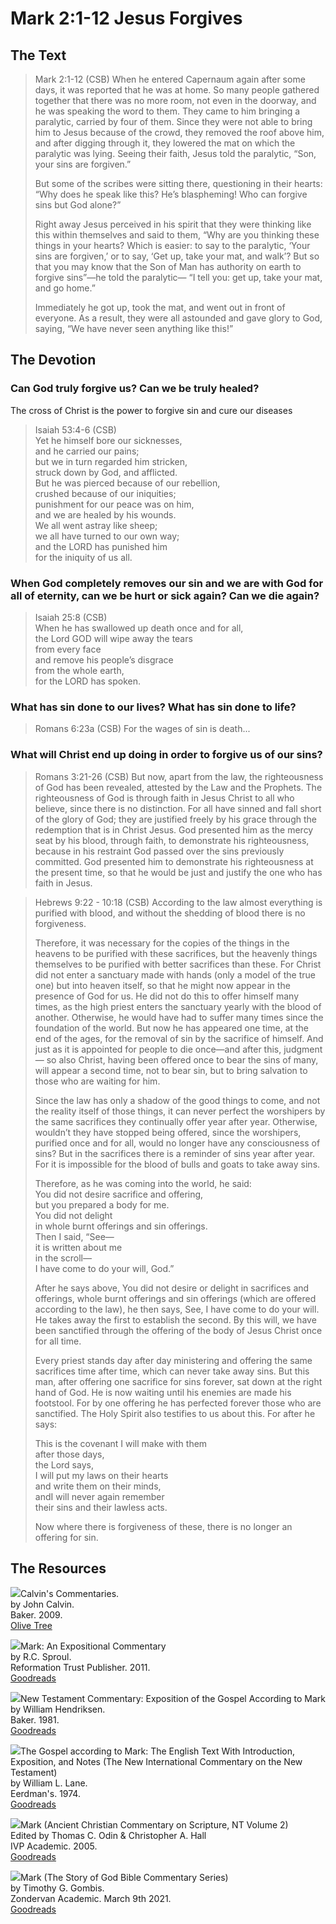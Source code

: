 # Mark 2:1-12 Jesus Forgives

## The Text

>Mark 2:1-12 (CSB) When he entered Capernaum again after some days, it was reported that he was at home. So many people gathered together that there was no more room, not even in the doorway, and he was speaking the word to them. They came to him bringing a paralytic, carried by four of them. Since they were not able to bring him to Jesus because of the crowd, they removed the roof above him, and after digging through it, they lowered the mat on which the paralytic was lying. Seeing their faith, Jesus told the paralytic, “Son, your sins are forgiven.”
>
>But some of the scribes were sitting there, questioning in their hearts: “Why does he speak like this? He’s blaspheming! Who can forgive sins but God alone?”
>
>Right away Jesus perceived in his spirit that they were thinking like this within themselves and said to them, “Why are you thinking these things in your hearts? Which is easier: to say to the paralytic, ‘Your sins are forgiven,’ or to say, ‘Get up, take your mat, and walk’? But so that you may know that the Son of Man has authority on earth to forgive sins”—he told the paralytic— “I tell you: get up, take your mat, and go home.”
>
>Immediately he got up, took the mat, and went out in front of everyone. As a result, they were all astounded and gave glory to God, saying, “We have never seen anything like this!”

## The Devotion

### Can God truly forgive us? Can we be truly healed?

The cross of Christ is the power to forgive sin and cure our diseases
  
>Isaiah 53:4-6 (CSB)  
>Yet he himself bore our sicknesses,  
>and he carried our pains;  
>but we in turn regarded him stricken,  
>struck down by God, and afflicted.  
>But he was pierced because of our rebellion,  
>crushed because of our iniquities;  
>punishment for our peace was on him,  
>and we are healed by his wounds.  
>We all went astray like sheep;  
>we all have turned to our own way;  
>and the LORD has punished him  
>for the iniquity of us all.

### When God completely removes our sin and we are with God for all of eternity, can we be hurt or sick again? Can we die again?

>Isaiah 25:8 (CSB)  
>When he has swallowed up death once and for all,  
>the Lord GOD will wipe away the tears  
>from every face  
>and remove his people’s disgrace  
>from the whole earth,  
>for the LORD has spoken.

### What has sin done to our lives? What has sin done to life?

>Romans 6:23a (CSB) For the wages of sin is death...

### What will Christ end up doing in order to forgive us of our sins?

>Romans 3:21-26 (CSB) But now, apart from the law, the righteousness of God has been revealed, attested by the Law and the Prophets. The righteousness of God is through faith in Jesus Christ to all who believe, since there is no distinction. For all have sinned and fall short of the glory of God; they are justified freely by his grace through the redemption that is in Christ Jesus. God presented him as the mercy seat by his blood, through faith, to demonstrate his righteousness, because in his restraint God passed over the sins previously committed. God presented him to demonstrate his righteousness at the present time, so that he would be just and justify the one who has faith in Jesus.

>Hebrews 9:22 - 10:18 (CSB) According to the law almost everything is purified with blood, and without the shedding of blood there is no forgiveness.
>
>Therefore, it was necessary for the copies of the things in the heavens to be purified with these sacrifices, but the heavenly things themselves to be purified with better sacrifices than these. For Christ did not enter a sanctuary made with hands (only a model of the true one) but into heaven itself, so that he might now appear in the presence of God for us. He did not do this to offer himself many times, as the high priest enters the sanctuary yearly with the blood of another. Otherwise, he would have had to suffer many times since the foundation of the world. But now he has appeared one time, at the end of the ages, for the removal of sin by the sacrifice of himself. And just as it is appointed for people to die once—and after this, judgment— so also Christ, having been offered once to bear the sins of many, will appear a second time, not to bear sin, but to bring salvation to those who are waiting for him.
>
>Since the law has only a shadow of the good things to come, and not the reality itself of those things, it can never perfect the worshipers by the same sacrifices they continually offer year after year. Otherwise, wouldn’t they have stopped being offered, since the worshipers, purified once and for all, would no longer have any consciousness of sins? But in the sacrifices there is a reminder of sins year after year. For it is impossible for the blood of bulls and goats to take away sins.
>
>Therefore, as he was coming into the world, he said:  
>You did not desire sacrifice and offering,  
>but you prepared a body for me.  
>You did not delight  
>in whole burnt offerings and sin offerings.  
>Then I said, “See—  
>it is written about me  
>in the scroll—  
>I have come to do your will, God.”
>
>After he says above, You did not desire or delight in sacrifices and offerings, whole burnt offerings and sin offerings (which are offered according to the law), he then says, See, I have come to do your will. He takes away the first to establish the second. By this will, we have been sanctified through the offering of the body of Jesus Christ once for all time.
>
>Every priest stands day after day ministering and offering the same sacrifices time after time, which can never take away sins. But this man, after offering one sacrifice for sins forever, sat down at the right hand of God. He is now waiting until his enemies are made his footstool. For by one offering he has perfected forever those who are sanctified. The Holy Spirit also testifies to us about this. For after he says:
>
>This is the covenant I will make with them  
>after those days,  
>the Lord says,  
>I will put my laws on their hearts  
>and write them on their minds,  
>andI will never again remember  
>their sins and their lawless acts.  
>
>Now where there is forgiveness of these, there is no longer an offering for sin.

## The Resources

<p style="clear:both;">

<img src="/images/commentary-calvin-set-portrait.jpg">Calvin's Commentaries.  
by John Calvin.  
Baker. 2009.  
[Olive Tree](https://www.olivetree.com/store/product.php?productid=17517)

<p style="clear:both;">

<img src="/images/commentary-mark-sproul.jpg">Mark: An Expositional Commentary  
by R.C. Sproul.  
Reformation Trust Publisher. 2011.  
[Goodreads](https://www.goodreads.com/book/show/13329901-mark?ac=1&from_search=true&qid=AjPCOwNAXj&rank=1)

<p style="clear:both;">

<img src="/images/commentary-mark-hendriksen.jpg">New Testament Commentary: Exposition of the Gospel According to Mark  
by William Hendriksen.  
Baker. 1981.  
[Goodreads](https://www.goodreads.com/book/show/2365098.Mark)

<p style="clear:both;">

<img src="/images/commentary-mark-lane.jpg">The Gospel according to Mark: The English Text With Introduction, Exposition, and Notes (The New International Commentary on the New Testament)  
by William L. Lane.  
Eerdman's. 1974.  
[Goodreads](https://www.goodreads.com/book/show/978619.The_Gospel_of_Mark?from_search=true&from_srp=true&qid=UOUMUiJ7z4&rank=2)

<p style="clear:both;">

<img src="/images/commentary-mark-oden.jpg">Mark (Ancient Christian Commentary on Scripture, NT Volume 2)  
Edited by Thomas C. Odin & Christopher A. Hall  
IVP Academic. 2005.  
[Goodreads](https://www.goodreads.com/book/show/33015669-mark)

<p style="clear:both;">

<img src="/images/commentary-mark-gombis.jpg">Mark (The Story of God Bible Commentary Series)  
by Timothy G. Gombis.   
Zondervan Academic. March 9th 2021.  
[Goodreads](https://www.goodreads.com/book/show/54287613-mark)

<p style="clear:both;">
